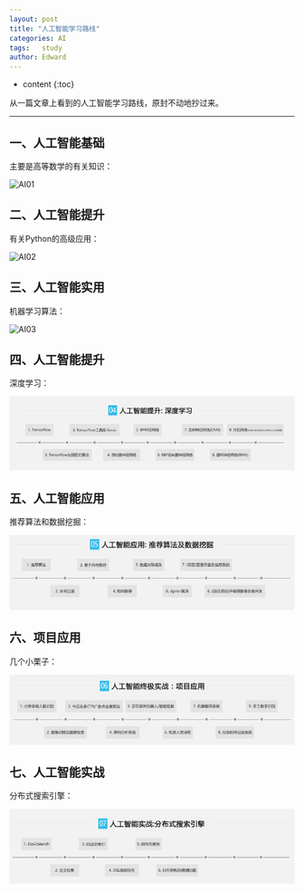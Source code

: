 ```yaml
---
layout: post
title: "人工智能学习路线"
categories: AI
tags:	study
author: Edward
---
```


* content
{:toc}

从一篇文章上看到的人工智能学习路线，原封不动地抄过来。

--------------------

## 一、人工智能基础

主要是高等数学的有关知识：

![AI01](https://raw.githubusercontent.com/isEdwardTang/Blog/gh-pages/images/AI01.png)

## 二、人工智能提升

有关Python的高级应用：

![AI02](https://raw.githubusercontent.com/isEdwardTang/Blog/gh-pages/images/AI02.png)

## 三、人工智能实用

机器学习算法：

![AI03](https://raw.githubusercontent.com/isEdwardTang/Blog/gh-pages/images/AI03.png)

## 四、人工智能提升

深度学习：

![AI04](https://raw.githubusercontent.com/isEdwardTang/Blog/gh-pages/images/AI04.png)

## 五、人工智能应用

推荐算法和数据挖掘：

![AI05](https://raw.githubusercontent.com/isEdwardTang/Blog/gh-pages/images/AI05.png)

## 六、项目应用

几个小栗子：

![AI06](https://raw.githubusercontent.com/isEdwardTang/Blog/gh-pages/images/AI06.png)

## 七、人工智能实战

分布式搜索引擎：

![AI07](https://raw.githubusercontent.com/isEdwardTang/Blog/gh-pages/images/AI07.png)
